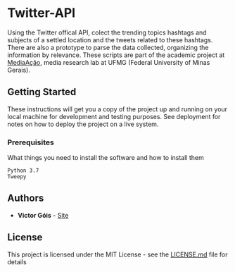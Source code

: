 # Twitter-API

Using the Twitter offical API, colect the trending topics hashtags and subjects of a settled location and the tweets related to these hashtags. There are also a prototype to parse the data collected, organizing the information by relevance. These scripts are part of the academic project at [MediaAção](http://mediaacao.com.br/), media research lab at UFMG (Federal University of Minas Gerais).

## Getting Started

These instructions will get you a copy of the project up and running on your local machine for development and testing purposes. See deployment for notes on how to deploy the project on a live system.

### Prerequisites

What things you need to install the software and how to install them

```
Python 3.7
Tweepy

```


## Authors

* **Victor Góis** - [Site](https://victorgois.github.io/)

## License

This project is licensed under the MIT License - see the [LICENSE.md](LICENSE.md) file for details
